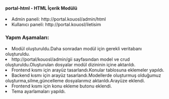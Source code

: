 <h4> portal-html - HTML İçerik Modülü </h4>

<li> Admin paneli: http://portal.kouosl/admin/html </li>
<li> Kullanıcı paneli: http://portal.kouosl/iletisim </li>


<h3> Yapım Aşamaları:</h3>

<li> Modül oluşturuldu.Daha sonradan modül için gerekli veritabanı oluşturuldu. </li>
<li> http://portal/kouosl/admin/gii sayfasından model ve crud oluşturuldu.Oluşturulan dosyalar modül dizininin içine aktarıldı. </li>
<li> Frontend kısmı için arayüz tasarlandı.Konular tablosuna eklemeler yapıldı.</li>
<li> Backend kısmı için arayüz tasarlandı.Modellerde oluşturmuş olduğumuz oluşturma,silme,güncelleme dosyalarımız aktarıldı.Arayüze eklendi.</li>
<li> Frontend kısmı için konu ekleme butonu eklendi.</li>
<li> Tema ayarlamaları yapıldı.</li>
